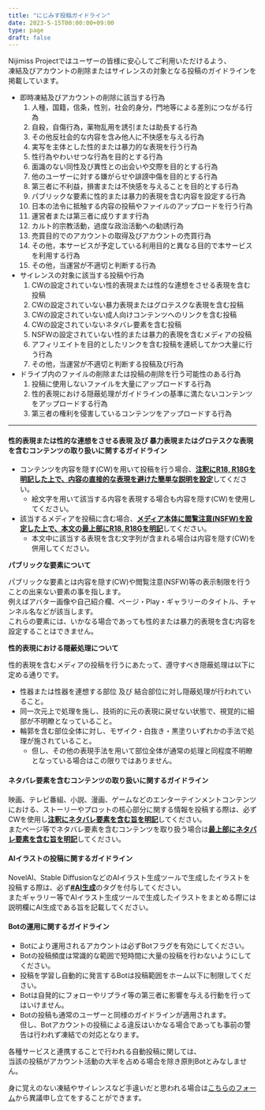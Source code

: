 ```yaml
---
title: "にじみす投稿ガイドライン"
date: 2023-5-15T00:00:00+09:00
type: page
draft: false
---
```


Nijimiss Projectではユーザーの皆様に安心してご利用いただけるよう、  
凍結及びアカウントの削除またはサイレンスの対象となる投稿のガイドラインを掲載しています。

- 即時凍結及びアカウントの削除に該当する行為
  1. 人種，国籍，信条，性別，社会的身分，門地等による差別につながる行為
  2. 自殺，自傷行為，薬物乱用を誘引または助長する行為
  3. その他反社会的な内容を含み他人に不快感を与える行為
  4. 実写を主体とした性的または暴力的な表現を行う行為
  5. 性行為やわいせつな行為を目的とする行為
  6. 面識のない同性及び異性との出会いや交際を目的とする行為 
  7. 他のユーザーに対する嫌がらせや誹謗中傷を目的とする行為
  8. 第三者に不利益，損害または不快感を与えることを目的とする行為
  9. パブリックな要素に性的または暴力的表現を含む内容を設定する行為
  10. 日本の法令に抵触する内容の投稿やファイルのアップロードを行う行為
  11. 運営者または第三者に成りすます行為
  12. カルト的宗教活動，過度な政治活動への勧誘行為
  13. 売買目的でのアカウントの取得及びアカウントの売買行為
  14. その他，本サービスが予定している利用目的と異なる目的で本サービスを利用する行為
  15. その他，当運営が不適切と判断する行為
- サイレンスの対象に該当する投稿や行為
  1. CWの設定されていない性的表現または性的な連想をさせる表現を含む投稿
  2. CWの設定されていない暴力表現またはグロテスクな表現を含む投稿
  3. CWの設定されていない成人向けコンテンツへのリンクを含む投稿
  4. CWの設定されていないネタバレ要素を含む投稿
  5. NSFWの設定されていない性的または暴力的表現を含むメディアの投稿
  6. アフィリエイトを目的としたリンクを含む投稿を連続してかつ大量に行う行為
  7. その他，当運営が不適切と判断する投稿及び行為
- ドライブ内のファイルの削除または投稿の削除を行う可能性のある行為
  1. 投稿に使用しないファイルを大量にアップロードする行為
  2. 性的表現における隠蔽処理がガイドラインの基準に満たないコンテンツをアップロードする行為
  3. 第三者の権利を侵害しているコンテンツをアップロードする行為

------

#### 性的表現または性的な連想をさせる表現 及び 暴力表現またはグロテスクな表現を含むコンテンツの取り扱いに関するガイドライン

- コンテンツを内容を隠す(CW)を用いて投稿を行う場合、<u>**注釈にR18, R18Gを明記した上で、内容の直接的な表現を避けた簡単な説明を設定**</u>してください。
  - 絵文字を用いて該当する内容を表現する場合も内容を隠す(CW)を使用してください。
- 該当するメディアを投稿に含む場合、<u>**メディア本体に閲覧注意(NSFW)を設定した上で、本文の最上部にR18, R18Gを明記**</u>してください。
  - 本文中に該当する表現を含む文字列が含まれる場合は内容を隠す(CW)を併用してください。

**パブリックな要素について**

パブリックな要素とは内容を隠す(CW)や閲覧注意(NSFW)等の表示制限を行うことの出来ない要素の事を指します。  
例えばアバター画像や自己紹介欄、ページ・Play・ギャラリーのタイトル、チャンネル名などが該当します。  
これらの要素には、いかなる場合であっても性的または暴力的表現を含む内容を設定することはできません。

**性的表現における隠蔽処理について**

性的表現を含むメディアの投稿を行うにあたって、遵守すべき隠蔽処理は以下に定める通りです。

- 性器または性器を連想する部位 及び 結合部位に対し隠蔽処理が行われていること。
- 同一次元上で処理を施し、技術的に元の表現に戻せない状態で、視覚的に細部が不明瞭となっていること。
- 輪郭を含む部位全体に対し、モザイク・白抜き・黒塗りいずれかの手法で処理が施されていること。
  - 但し、その他の表現手法を用いて部位全体が通常の処理と同程度不明瞭となっている場合はこの限りではありません。

#### ネタバレ要素を含むコンテンツの取り扱いに関するガイドライン

映画、テレビ番組、小説、漫画、ゲームなどのエンターテインメントコンテンツにおける、ストーリーやプロットの核心部分に関する情報を投稿する際は、必ずCWを使用し<u><strong>注釈にネタバレ要素を含む旨を明記</strong></u>してください。  
またページ等でネタバレ要素を含むコンテンツを取り扱う場合は<u><strong>最上部にネタバレ要素を含む旨を明記</strong></u>してください。

#### AIイラストの投稿に関するガイドライン

NovelAI、Stable DiffusionなどのAIイラスト生成ツールで生成したイラストを投稿する際は、必ず<u><strong>#AI生成</strong></u>のタグを付与してください。  
またギャラリー等でAIイラスト生成ツールで生成したイラストをまとめる際には説明欄にAI生成である旨を記載してください。

#### Botの運用に関するガイドライン

- Botにより運用されるアカウントは必ずBotフラグを有効にしてください。
- Botの投稿頻度は常識的な範囲で短時間に大量の投稿を行わないようにしてください。 
- 投稿を学習し自動的に発言するBotは投稿範囲をホーム以下に制限してください。 
- Botは自発的にフォローやリプライ等の第三者に影響を与える行動を行ってはいけません。
- Botの投稿も通常のユーザーと同様のガイドラインが適用されます。   
  但し、Botアカウントの投稿による違反はいかなる場合であっても事前の警告は行われず凍結での対応となります。 

各種サービスと連携することで行われる自動投稿に関しては、  
当該の投稿がアカウント活動の大半を占める場合を除き原則Botとみなしません。

身に覚えのない凍結やサイレンスなど手違いだと思われる場合は[こちらのフォーム](https://docs.google.com/forms/d/e/1FAIpQLSfBu_XLRO3COq4TYKrH3hosORU282cf97vKafCcfOH9Y_BGzQ/viewform)から異議申し立てをすることができます。
